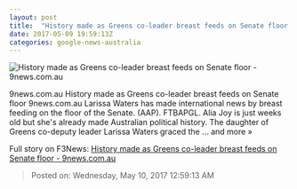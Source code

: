 ```yaml
---
layout: post
title:  "History made as Greens co-leader breast feeds on Senate floor - 9news.com.au"
date: 2017-05-09 19:59:13Z
categories: google-news-australia
---
```


![History made as Greens co-leader breast feeds on Senate floor - 9news.com.au](http://prod.static9.net.au/_/media/2017/05/10/05/50/breast-feeding-2.ashx)

9news.com.au History made as Greens co-leader breast feeds on Senate floor 9news.com.au Larissa Waters has made international news by breast feeding on the floor of the Senate. (AAP). FTBAPGL. Alia Joy is just weeks old but she's already made Australian political history. The daughter of Greens co-deputy leader Larissa Waters graced the ... and more »


Full story on F3News: [History made as Greens co-leader breast feeds on Senate floor - 9news.com.au](http://www.f3nws.com/n/YyAQkD)

> Posted on: Wednesday, May 10, 2017 12:59:13 AM
